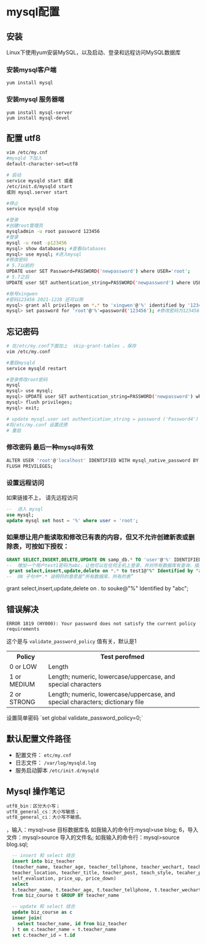 # mysql配置
## 安装
Linux下使用yum安装MySQL，以及启动、登录和远程访问MySQL数据库

### 安装mysql客户端

`yum install mysql`

### 安装mysql 服务器端

`yum install mysql-server`  
`yum install mysql-devel`

## 配置 utf8

```bash
vim /etc/my.cnf
#mysqld 下加入
default-character-set=utf8
```
```bash
# 启动
service mysqld start 或者
/etc/init.d/mysqld start
或则 mysql.server start

#停止
service mysqld stop

#登录
#创建root管理员
mysqladmin -u root password 123456
#登录
mysql -u root -p123456
mysql> show databases; #查看databases
mysql> use mysql; #进入mysql
#修改密码
# 5.7以前的 
UPDATE user SET Password=PASSWORD('newpassword') where USER='root'; 
# 5.7之后
UPDATE user SET authentication_string=PASSWORD('newpassword') where USER='root';

#账号xingwen
#密码123456 2021-1228 还可以用
mysql> grant all privileges on *.* to 'xingwen'@'%' identified by '123456' with grant option; #添加用户允许远程连接
mysql> set password for 'root'@'%'=password('123456'); #修改密码为123456
```

## 忘记密码
```bash
# 在/etc/my.conf下面加上  skip-grant-tables ，保存
vim /etc/my.conf

#重启mysqld
service mysqld restart

#登录修改root密码
mysql
mysql> use mysql;
mysql> UPDATE user SET authentication_string=PASSWORD('newpassword') where USER='root';
mysql> flush privileges;
mysql> exit;

# update mysql.user set authentication_string = password ('Password4') where user = 'testuser' and host = '%';
#将/etc/my.conf 设置还原
# 重启

```
### 修改密码 最后一种mysql8有效
```bash
ALTER USER 'root'@'localhost' IDENTIFIED WITH mysql_native_password BY 'password';
FLUSH PRIVILEGES;
```

### 设置远程访问
如果链接不上， 请先远程访问
```sql
--  进入 mysql
use mysql;
update mysql set host = '%' where user = 'root';
```


### 如果想让用户能读取和修改已有表的内容，但又不允许创建新表或删除表，可按如下授权：
```sql
GRANT SELECT,INSERT,DELETE,UPDATE ON samp_db.* TO 'user'@'%' IDENTIFIEDBY "pass"
--  增加一个用户test1密码为abc，让他可以在任何主机上登录，并对所有数据库有查询、插入、修改、删除的权限。
 grant select,insert,update,delete on *.* to test1@"%" Identified by "abc";
--  ON 子句中*.* 说明符的意思是“所有数据库，所有的表”
```
grant select,insert,update,delete on *.* to souke@"%" Identified by "abc";

## 错误解决
```
ERROR 1819 (HY000): Your password does not satisfy the current policy requirements
```
这个是与 `validate_password_policy` 值有关，默认是1
<table style="width: 100%">
	<tr><th>Policy</th><th>Test perofmed</td></tr>
	<tr><td>0 or LOW</td><td>Length</td></tr>
	<tr><td>1 or MEDIUM</td><td>Length; numeric, lowercase/uppercase, and special characters</td></tr>
	<tr><td> 2 or STRONG</td><td>Length; numeric, lowercase/uppercase, and special characters; dictionary file</td></tr>
</table>
设置简单密码 `set global validate_password_policy=0;`


## 默认配置文件路径

- 配置文件： `etc/my.cnf` 
- 日志文件： `/var/log/mysqld.log`
- 服务启动脚本 `/etc/init.d/mysqld`

## Mysql 操作笔记

``` bash
utf8_bin：区分大小写；
utf8_general_cs：大小写敏感；
utf8_general_ci：大小写不敏感。
```

，输入：mysql>use 目标数据库名 
如我输入的命令行:mysql>use blog; 
6，导入文件：mysql>source 导入的文件名; 
如我输入的命令行：mysql>source blog.sql;

```sql
  -- insert 和 select 结合
  insert into biz_teacher 
  (teacher_name, teacher_age, teacher_tellphone, teacher_wechart, teacher_email, teacher_company, 
  teacher_location, teacher_title, teacher_post, teach_style, tecaher_phone, teacher_live_img, 
  self_evaluation, price_up, price_down)
  select
  t.teacher_name, t.teacher_age, t.teacher_tellphone, t.teacher_wechart, t.teacher_email, t.teacher_company, t.teacher_location, t.teacher_title, t.teacher_post, t.teach_style, t.tecaher_phone, t.teacher_live_img, t.self_evaluation, t.price_up, t.price_down
  from biz_course t GROUP BY teacher_name

  -- update 和 select 结合
  update biz_course as c
  inner join(
    select teacher_name, id from biz_teacher
  ) t on c.teacher_name = t.teacher_name 
  set c.teacher_id = t.id
```

